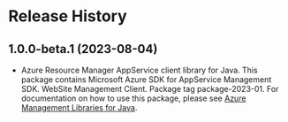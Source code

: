 # Release History

## 1.0.0-beta.1 (2023-08-04)

- Azure Resource Manager AppService client library for Java. This package contains Microsoft Azure SDK for AppService Management SDK. WebSite Management Client. Package tag package-2023-01. For documentation on how to use this package, please see [Azure Management Libraries for Java](https://aka.ms/azsdk/java/mgmt).
